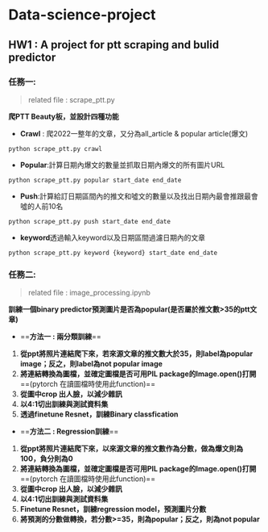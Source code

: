 # Data-science-project
## HW1 : A project for ptt scraping and bulid predictor
### 任務一:
> related file : scrape_ptt.py

**爬PTT Beauty板，並設計四種功能**
* **Crawl** : 爬2022一整年的文章，又分為all_article & popular article(爆文)
```python==
python scrape_ptt.py crawl
```
* **Popular**:計算日期內爆文的數量並抓取日期內爆文的所有圖片URL
```python==
python scrape_ptt.py popular start_date end_date
```
* **Push**:計算給訂日期區間內的推文和噓文的數量以及找出日期內最會推跟最會噓的人前10名
```python==
python scrape_ptt.py push start_date end_date
```
* **keyword**透過輸入keyword以及日期區間過濾日期內的文章
```python==
python scrape_ptt.py keyword {keyword} start_date end_date
```
### 任務二:
> related file : image_processing.ipynb

**訓練一個binary predictor預測圖片是否為popular(是否屬於推文數>35的ptt文章)**
* ==**方法一 : 兩分類訓練**==
1. **從ppt將照片連結爬下來，若來源文章的推文數大於35，則label為popular image；反之，則label為not popular image**
2. **將連結轉換為圖檔，並確定圖檔是否可用PIL package的Image.open()打開** ==(pytorch 在讀圖檔時使用此function)==
3. **從圖中crop 出人臉，以減少雜訊**
4. **以4:1切出訓練與測試資料集**
5. **透過finetune Resnet，訓練Binary classfication**

* ==**方法二 : Regression訓練**== 
1. **從ppt將照片連結爬下來，以來源文章的推文數作為分數，做為爆文則為100，負分則為0**
2. **將連結轉換為圖檔，並確定圖檔是否可用PIL package的Image.open()打開** ==(pytorch 在讀圖檔時使用此function)==
3. **從圖中crop 出人臉，以減少雜訊**
4. **以4:1切出訓練與測試資料集**
5. **Finetune Resnet，訓練regression model，預測圖片分數**
6. **將預測的分數做轉換，若分數>=35，則為popular；反之，則為not popular**
